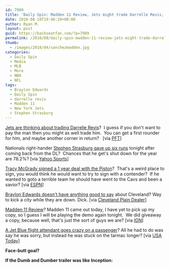 ```yaml
---
id: 7989
title: 'Daily Spin: Madden 11 Review, Jets might trade Darrelle Revis, If Dumb and Dumber was Inception'
date: 2010-08-10T19:46:29+00:00
author: Ryan M.
layout: post
guid: https://backseatfan.com/?p=7989
permalink: /2010/08/daily-spin-madden-11-review-jets-might-trade-darrelle-revis-if-dumb-and-dumber-was-inception/
thumb:
  - /images/2010/04/sanchezmadden.jpg
categories:
  - Daily Spin
  - Media
  - MLB
  - More
  - NBA
  - NFL
tags:
  - Braylon Edwards
  - Daily Spin
  - darrelle revis
  - Madden 11
  - New York Jets
  - Stephen Strasburg
---
```


<div class="entry">
  <p>
    <a href="https://profootballtalk.nbcsports.com/2010/08/10/jets-acknowledge-they-discussed-trading-darrelle-revis/">Jets are thinking about trading Darrelle Revis</a>?  I guess if you don't want to pay the man then you might as well trade him.  You can get a first rounder for him, and maybe another corner in return?   [via <a href="https://profootballtalk.nbcsports.com/2010/08/10/jets-acknowledge-they-discussed-trading-darrelle-revis/">PFT</a>]
  </p>

  <p>
    Nationals right-hander <a href="https://sports.yahoo.com/mlb/news;_ylt=ArSJt5uUelUv28hcFQ1OQWA5nYcB?slug=ap-nationals-strasburg">Stephen Strasburg gave up six runs</a> tonight after coming back from the DL?  Chances that he get's shut down for the year are 78.2%? [via <a href="https://sports.yahoo.com/mlb/news;_ylt=ArSJt5uUelUv28hcFQ1OQWA5nYcB?slug=ap-nationals-strasburg">Yahoo Sports</a>]
  </p>

  <p>
    <a href="https://sports.espn.go.com/nba/news/story?id=5451434">Tracy McGrady signed a 1 year deal with the Piston</a>?  That's a weird place to sign, you would think he would want to try to sign with a contender?  If he wanted to goto a terrible team he should have went to the Cavs and been a savior? [via <a href="https://sports.espn.go.com/nba/news/story?id=5451434">ESPN</a>]
  </p>

  <p>
    <a href="https://www.cleveland.com/browns/index.ssf/2010/08/cleveland_browns_former_receiv.html">Braylon Edwards doesn't have anything good to say</a> about Cleveland? Way to kick a city while they are down. Dick. [via <a href="https://www.cleveland.com/browns/index.ssf/2010/08/cleveland_browns_former_receiv.html">Cleveland Plain Dealer</a>]
  </p>

  <p>
    <a href="https://ps3.ign.com/articles/111/1111135p1.html">Madden 11 Review</a>? Madden 11 came out today, I have yet to pick up my copy, so I guess I will be playing the demo again tonight.  We did giveaway a copy, because well, that's just the sort of guys we are? [via <a href="https://ps3.ign.com/articles/111/1111135p1.html">IGN</a>]
  </p>

  <p>
    <a href="https://www.usatoday.com/money/industries/travel/2010-08-11-1Aattendants11_CV_N.htm">A Jet Blue flight attendant goes crazy on a passenger</a>? All he had to do was say he was sorry, but instead he was stuck on the tarmac longer? [via <a href="https://www.usatoday.com/money/industries/travel/2010-08-11-1Aattendants11_CV_N.htm">USA Today</a>]
  </p>

  <p>
    <strong>Face-butt goal?<br /> </strong>
  </p>

  <p>
    <strong>If the Dumb and Dumber trailer was like Inception:</strong><br />
  </p>
</div>
